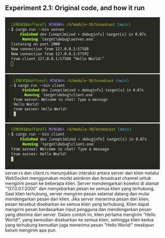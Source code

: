 ## Experiment 2.1: Original code, and how it run
![Server Terminal](img/server.png)
![Client 1 Terminal](img/client-1.png)
![Client 2 Terminal](img/client-2.png)
server.rs dan client.rs menunjukkan interaksi antara server dan klien melalui WebSocket menggunakan model asinkron dan broadcast channel untuk mengirim pesan ke beberapa klien. Server mendengarkan koneksi di alamat "127.0.0.1:2000" dan menyebarkan pesan ke semua klien yang terhubung. Saat klien terhubung, server mengirim pesan selamat datang dan mulai mendengarkan pesan dari klien. Jika server menerima pesan dari klien, pesan tersebut disebarkan ke semua klien yang terhubung. Klien dapat mengirim pesan berdasarkan input pengguna dan mendengarkan pesan yang diterima dari server. Dalam contoh ini, klien pertama mengirim "Hello World!", yang kemudian disebarkan ke semua klien, sehingga klien kedua yang terhubung kemudian juga menerima pesan "Hello World!" meskipun belum mengirim apa pun.

